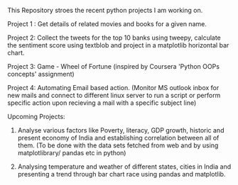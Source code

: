 This Repository stroes the recent python projects I am working on.
 
 Project 1 : Get details of related movies and books for a given name.
 
 Project 2: Collect the tweets for the top 10 banks using tweepy, calculate the sentiment score using textblob and project in a matplotlib horizontal bar chart.
 
 Project 3: Game - Wheel of Fortune (inspired by Coursera 'Python OOPs concepts' assignment)
 
 Project 4: Automating Email based action. (Monitor MS outlook inbox for new mails and connect to different linux server to run a script or perform specific action upon recieving a mail with a specific subject line)



Upcoming Projects:

1. Analyse various factors like Poverty, literacy, GDP growth, historic and present economy of India and establishing correlation between all of them. (To be done with the data sets fetched from web and by using matplotlibrary/ pandas etc in python)

2. Analysing temperature and weather of different states, cities in India and presenting a trend through bar chart race using pandas and matplotlib.
